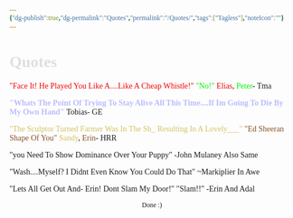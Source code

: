 ```yaml
---
{"dg-publish":true,"dg-permalink":"Quotes","permalink":"/Quotes/","tags":["Tagless"],"noteIcon":""}
---
```


<style id="Force_Custom_Fonts" type="text/css">@font-face{font-style:normal;font-family:"Merriweather";src:local("Merriweather")}@font-face{font-style:bolder;font-family:"Merriweather";src:local("Merriweather")}@font-face{font-style:normal;font-family:"Merriweather";src:local("Merriweather");unicode-range:U+0-FF,U+2E80-9FFF,U+F900-FAFF,U+FE30-FE4F,U+20000-2FA1F}@font-face{font-style:bolder;font-family:"Merriweather";src:local("Merriweather");unicode-range:U+0-FF,U+2E80-9FFF,U+F900-FAFF,U+FE30-FE4F,U+20000-2FA1F}@font-face{font-style:normal;font-family:"Merriweather";src:local("Merriweather");unicode-range:U+0-FF}@font-face{font-style:bolder;font-family:"Merriweather";src:local("Merriweather");unicode-range:U+0-FF}:not(pre):not(code):not(textarea):not(tt):not(kbd):not(samp):not(var){font-family:"Merriweather"!important}pre,code,textarea,tt,kbd,samp,var{font-family:monospace!important}pre *,code *,textarea *,tt *,kbd *,samp *,var *{font-family:monospace!important}</style>

<span style="color:#F00000"></span>
<span style="color:#00F000"></span>
<span style="color:#0000F0"></span>
<span style="color:#F0F000"></span>
<span style="color:#00F0F0"></span>
<span style="color:#F000F0"></span>
<span style="color:#F1F1F1"></span>



# <span style="color:#DFDFDF">Quotes</span>
<span style="color:#F00000">"Face It! He Played You Like A....Like A Cheap Whistle!"</span>
<span style="color:#00F000">"No!"</span>
<span style="color:#F00000">Elias</span>, <span style="color:#00F000">Peter</span>- Tma


<span style="color:#BBBBFF"><b>"Whats The Point Of Trying To Stay Alive All This Time....If Im Going To Die By My Own Hand"</b></span>
Tobias- GE

<span style="color:#D2C262">"The Sculptor Turned Farmer Was In The Sh_ Resulting In A Lovely___"</span>
<span style="color:#855123">"Ed Sheeran Shape Of You"</span>
<span style="color:#D2C262">Sandy</span>, <span style="color:#855123">Erin</span>- HRR

"you Need To Show Dominance Over Your Puppy"
-John Mulaney
Also Same

"Wash....Myself? I Didnt Even Know You Could Do That"
~Markiplier In Awe

"Lets All Get Out And- Erin! Dont Slam My Door!"
"Slam!!"
-Erin And Adal


<center><sub>Done :)</sub></center>


<script src="https://utteranc.es/client.js"
        repo="WonderingGodling/My-Mind-Space"
        issue-term="title"
        theme="preferred-color-scheme"
        crossorigin="anonymous"
        async>
</script>